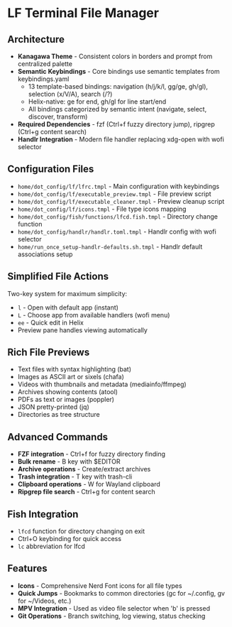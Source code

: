 # LF Terminal File Manager

## Architecture
- **Kanagawa Theme** - Consistent colors in borders and prompt from centralized palette
- **Semantic Keybindings** - Core bindings use semantic templates from keybindings.yaml
  - 13 template-based bindings: navigation (h/j/k/l, gg/ge, gh/gl), selection (x/V/A), search (/?)
  - Helix-native: ge for end, gh/gl for line start/end
  - All bindings categorized by semantic intent (navigate, select, discover, transform)
- **Required Dependencies** - fzf (Ctrl+f fuzzy directory jump), ripgrep (Ctrl+g content search)
- **Handlr Integration** - Modern file handler replacing xdg-open with wofi selector

## Configuration Files
- `home/dot_config/lf/lfrc.tmpl` - Main configuration with keybindings
- `home/dot_config/lf/executable_preview.tmpl` - File preview script
- `home/dot_config/lf/executable_cleaner.tmpl` - Preview cleanup script
- `home/dot_config/lf/icons.tmpl` - File type icons mapping
- `home/dot_config/fish/functions/lfcd.fish.tmpl` - Directory change function
- `home/dot_config/handlr/handlr.toml.tmpl` - Handlr config with wofi selector
- `home/run_once_setup-handlr-defaults.sh.tmpl` - Handlr default associations setup

## Simplified File Actions
Two-key system for maximum simplicity:
- `l` - Open with default app (instant)
- `L` - Choose app from available handlers (wofi menu)
- `ee` - Quick edit in Helix
- Preview pane handles viewing automatically

## Rich File Previews
- Text files with syntax highlighting (bat)
- Images as ASCII art or sixels (chafa)
- Videos with thumbnails and metadata (mediainfo/ffmpeg)
- Archives showing contents (atool)
- PDFs as text or images (poppler)
- JSON pretty-printed (jq)
- Directories as tree structure

## Advanced Commands
- **FZF integration** - Ctrl+f for fuzzy directory finding
- **Bulk rename** - B key with $EDITOR
- **Archive operations** - Create/extract archives
- **Trash integration** - T key with trash-cli
- **Clipboard operations** - W for Wayland clipboard
- **Ripgrep file search** - Ctrl+g for content search

## Fish Integration
- `lfcd` function for directory changing on exit
- Ctrl+O keybinding for quick access
- `lc` abbreviation for lfcd

## Features
- **Icons** - Comprehensive Nerd Font icons for all file types
- **Quick Jumps** - Bookmarks to common directories (gc for ~/.config, gv for ~/Videos, etc.)
- **MPV Integration** - Used as video file selector when 'b' is pressed
- **Git Operations** - Branch switching, log viewing, status checking